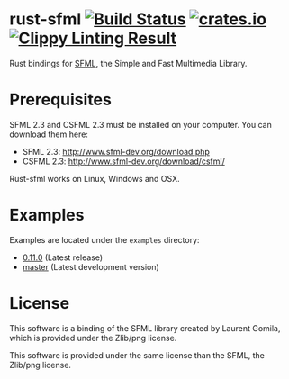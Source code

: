 rust-sfml [![Build Status](https://api.travis-ci.org/jeremyletang/rust-sfml.png?branch=master)](https://travis-ci.org/jeremyletang/rust-sfml) [![crates.io](http://meritbadge.herokuapp.com/sfml)](https://crates.io/crates/sfml) [![Clippy Linting Result](http://clippy.bashy.io/github/jeremyletang/rust-sfml/master/badge.svg)](http://clippy.bashy.io/github/jeremyletang/rust-sfml/master/log)
=========

Rust bindings for [SFML](http://www.sfml-dev.org), the Simple and Fast Multimedia Library.

Prerequisites
=============

SFML 2.3 and CSFML 2.3 must be installed on your computer. You can download them here:

- SFML 2.3: http://www.sfml-dev.org/download.php
- CSFML 2.3: http://www.sfml-dev.org/download/csfml/

Rust-sfml works on Linux, Windows and OSX.

Examples
=============
Examples are located under the `examples` directory:

- [0.11.0](https://github.com/jeremyletang/rust-sfml/tree/v0.11.0/examples) (Latest release)
- [master](https://github.com/jeremyletang/rust-sfml/tree/master/examples) (Latest development version)

License
=======

This software is a binding of the SFML library created by Laurent Gomila, which is provided under the Zlib/png license.

This software is provided under the same license than the SFML, the Zlib/png license.
